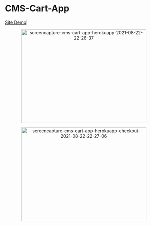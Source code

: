 # CMS-Cart-App
<a href="http://cms-cart-app.herokuapp.com">Site Demo</a>|

<p  align="center"><img height="300" width="400" src="https://i.ibb.co/qWp8zKh/screencapture-cms-cart-app-herokuapp-2021-08-22-22-26-37.png" alt="screencapture-cms-cart-app-herokuapp-2021-08-22-22-26-37" border="0"></p>  

<p  align="center"><img height="300" width="400" src="https://i.ibb.co/3R2DvZ5/screencapture-cms-cart-app-herokuapp-checkout-2021-08-22-22-27-06.png" alt="screencapture-cms-cart-app-herokuapp-checkout-2021-08-22-22-27-06" border="0"></p>  
 

